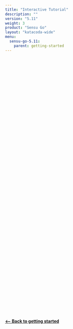 ```yaml
---
title: "Interactive Tutorial"
description: ""
version: "5.11"
weight: 3
product: "Sensu Go"
layout: "katacoda-wide"
menu:
  sensu-go-5.11:
    parent: getting-started
---
```


<script src="//katacoda.com/embed.js"></script>
<div id="katacoda-scenario-1"
    data-katacoda-id="sensu/sandbox"
    data-katacoda-color="2c3458"
    style="height: 800px; padding-top: 10px;"></div>

<br><br>
[**<-- Back to getting started**](../get-started)